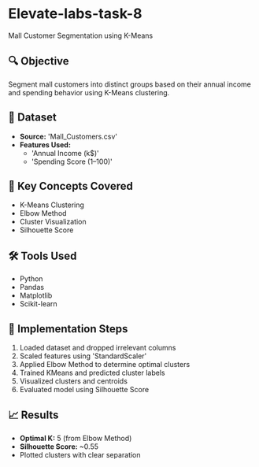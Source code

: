 # Elevate-labs-task-8
 Mall Customer Segmentation using K-Means

## 🔍 Objective
Segment mall customers into distinct groups based on their annual income and spending behavior using K-Means clustering.

## 📁 Dataset
- **Source:** 'Mall_Customers.csv'
- **Features Used:**
  - 'Annual Income (k$)'
  - 'Spending Score (1–100)'

## 📌 Key Concepts Covered
- K-Means Clustering
- Elbow Method
- Cluster Visualization
- Silhouette Score

## 🛠 Tools Used
- Python
- Pandas
- Matplotlib
- Scikit-learn

## 🚀 Implementation Steps
1. Loaded dataset and dropped irrelevant columns
2. Scaled features using 'StandardScaler'
3. Applied Elbow Method to determine optimal clusters
4. Trained KMeans and predicted cluster labels
5. Visualized clusters and centroids
6. Evaluated model using Silhouette Score

## 📈 Results

- **Optimal K:** 5 (from Elbow Method)
- **Silhouette Score:** ~0.55
- Plotted clusters with clear separation
